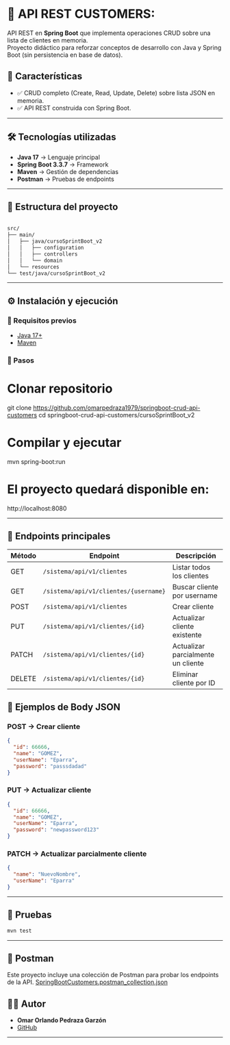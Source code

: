 
# 📌 API REST CUSTOMERS:

API REST en **Spring Boot** que implementa operaciones CRUD sobre una lista de clientes en memoria.  
Proyecto didáctico para reforzar conceptos de desarrollo con Java y Spring Boot (sin persistencia en base de datos).


## 📌 Características
- ✅ CRUD completo (Create, Read, Update, Delete) sobre lista JSON en memoria.  
- ✅ API REST construida con Spring Boot.


---

## 🛠️ Tecnologías utilizadas
- **Java 17** → Lenguaje principal  
- **Spring Boot 3.3.7** → Framework  
- **Maven** → Gestión de dependencias  
- **Postman** → Pruebas de endpoints  

---

## 📂 Estructura del proyecto
```bash

src/
├── main/
│   ├── java/cursoSprintBoot_v2
│   │   ├── configuration
│   │   ├── controllers
│   │   └── domain
│   └── resources
└── test/java/cursoSprintBoot_v2

```
---

## ⚙️ Instalación y ejecución
### 🔹 Requisitos previos

- [Java 17+](https://adoptium.net/)
- [Maven](https://maven.apache.org/)



### 🔹 Pasos

# Clonar repositorio
git clone https://github.com/omarpedraza1979/springboot-crud-api-customers
cd springboot-crud-api-customers/cursoSprintBoot_v2

# Compilar y ejecutar
mvn spring-boot:run


#  El proyecto quedará disponible en:  

http://localhost:8080

---

## 📌 Endpoints principales

| Método | Endpoint                              | Descripción                        |
|--------|---------------------------------------|------------------------------------|
| GET    | `/sistema/api/v1/clientes`            | Listar todos los clientes           |
| GET    | `/sistema/api/v1/clientes/{username}` | Buscar cliente por username         |
| POST   | `/sistema/api/v1/clientes`            | Crear cliente                       |
| PUT    | `/sistema/api/v1/clientes/{id}`       | Actualizar cliente existente        |
| PATCH  | `/sistema/api/v1/clientes/{id}`       | Actualizar parcialmente un cliente  |
| DELETE | `/sistema/api/v1/clientes/{id}`       | Eliminar cliente por ID             |



## 📌 Ejemplos de Body JSON

### POST → Crear cliente
```json
{
  "id": 66666,
  "name": "GOMEZ",
  "userName": "Eparra",
  "password": "passsdadad"
}
```

### PUT → Actualizar cliente
```json
{
  "id": 66666,
  "name": "GOMEZ",
  "userName": "Eparra",
  "password": "newpassword123"
}
```

### PATCH → Actualizar parcialmente cliente
```json
{
  "name": "NuevoNombre",
  "userName": "Eparra"
}

```

---
## 🧪 Pruebas
```bash
mvn test
```

---
## 🧪 Postman
Este proyecto incluye una colección de Postman para probar los endpoints de la API. 
[SpringBootCustomers.postman_collection.json](./SpringBootCustomers.postman_collection.json)



## 👨‍💻 Autor
- **Omar Orlando Pedraza Garzón**
- [GitHub](https://github.com/omarpedraza1979)
---


